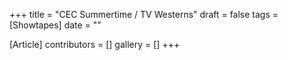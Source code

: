 +++
title = "CEC Summertime / TV Westerns"
draft = false
tags = [Showtapes]
date = ""

[Article]
contributors = []
gallery = []
+++